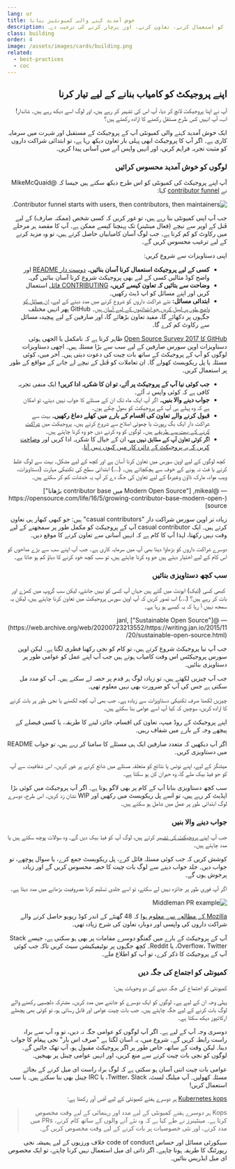 ```yaml
---
lang: ur
title: خوش آمدید کہنے والی کمیونٹیز بنانا
description: ایسی کمیونٹی بنانا جو لوگوں کو آپ کے پروجیکٹ کو استعمال کرنے، تعاون کرنے، اور پرچار کرنے کی ترغیب دے۔
class: building
order: 4
image: /assets/images/cards/building.png
related:
  - best-practices
  - coc
---
```


<div dir="rtl">

## اپنے پروجیکٹ کو کامیاب بنانے کے لیے تیار کرنا

آپ نے اپنا پروجیکٹ لانچ کر دیا، آپ اس کی تشہیر کر رہے ہیں، اور لوگ اسے دیکھ رہے ہیں۔ شاندار! اب، آپ انہیں کس طرح مستقل رکھنے کا ارادہ رکھتے ہیں؟

ایک خوش آمدید کہنے والی کمیونٹی آپ کے پروجیکٹ کے مستقبل اور شہرت میں سرمایہ کاری ہے۔ اگر آپ کا پروجیکٹ ابھی پہلی بار تعاون دیکھ رہا ہے، تو ابتدائی شراکت داروں کو مثبت تجربہ فراہم کریں، اور انہیں واپس آنے میں آسانی پیدا کریں۔

### لوگوں کو خوش آمدید محسوس کرائیں

آپ اپنے پروجیکٹ کی کمیونٹی کو اس طرح دیکھ سکتے ہیں جیسا کہ @MikeMcQuaid نے [contributor funnel](https://mikemcquaid.com/2018/08/14/the-open-source-contributor-funnel-why-people-dont-contribute-to-your-open-source-project/) کہا:

![Contributor funnel starts with users, then contributors, then maintainers.](/assets/images/building-community/contributor_funnel_mikemcquaid.png)

جب آپ اپنی کمیونٹی بنا رہے ہیں، تو غور کریں کہ کسی شخص (ممکنہ صارف) کے لیے فَنل کے اوپر سے نیچے (فعال مینٹینر) تک پہنچنا کیسے ممکن ہے۔ آپ کا مقصد ہر مرحلے میں رکاوٹ کو کم کرنا ہے۔ جب لوگ آسان کامیابیاں حاصل کرتے ہیں، تو وہ مزید کرنے کے لیے ترغیب محسوس کریں گے۔

اپنی دستاویزات سے شروع کریں:

* **کسی کے لیے پروجیکٹ استعمال کرنا آسان بنائیں۔** [دوست دار README](../starting-a-project/#writing-a-readme) اور واضح کوڈ مثالیں کسی کے لیے بھی پروجیکٹ شروع کرنا آسان بنائیں گی۔
* **وضاحت سے بتائیں کہ تعاون کیسے کریں،** [CONTRIBUTING فائل](../starting-a-project/#writing-your-contributing-guidelines) استعمال کریں اور اپنے مسائل کو اپ ڈیٹ رکھیں۔
* **ابتدائی مسائل:** نئے شراکت داروں کو شروع کرنے میں مدد دینے کے لیے، [ان مسائل کو واضح طور پر لیبل کریں جو ابتدائیوں کے لیے آسان ہیں](https://help.github.com/en/articles/helping-new-contributors-find-your-project-with-labels)۔ GitHub پھر انہیں مختلف جگہوں پر دکھائے گا، مفید تعاون بڑھائے گا، اور صارفین کے لیے پیچیدہ مسائل سے رکاوٹ کم کرے گا۔

[GitHub کا 2017 Open Source Survey](http://opensourcesurvey.org/2017/) ظاہر کرتا ہے کہ نامکمل یا الجھی ہوئی دستاویزات اوپن سورس صارفین کے لیے سب سے بڑا مسئلہ ہیں۔ اچھی دستاویزات لوگوں کو آپ کے پروجیکٹ کے ساتھ بات چیت کی دعوت دیتی ہیں۔ آخر میں، کوئی مسئلہ یا پل ریکویسٹ کھولے گا۔ ان تعاملات کو فَنل کے نیچے لے جانے کے مواقع کے طور پر استعمال کریں۔

* **جب کوئی نیا آپ کے پروجیکٹ پر آئے، تو ان کا شکریہ ادا کریں!** ایک منفی تجربہ کافی ہے کہ کوئی واپس نہ آئے۔
* **جواب دینے والا بنیں۔** اگر آپ ایک ماہ تک ان کے مسئلے کا جواب نہیں دیتے، تو امکان ہے کہ وہ پہلے ہی آپ کے پروجیکٹ کو بھول چکے ہوں۔
* **قبول کرنے والے تعاون کی اقسام کے بارے میں کھلے دماغ رکھیں۔** بہت سے شراکت دار ایک بگ رپورٹ یا چھوٹی اصلاح سے شروع کرتے ہیں۔ پروجیکٹ میں [شراکت کرنے کے بہت سے طریقے](../how-to-contribute/#what-it-means-to-contribute) ہیں۔ لوگوں کو وہ کرنے دیں جو وہ کرنا چاہتے ہیں۔
* **اگر کوئی تعاون آپ کے مطابق نہیں ہے،** ان کے خیال کا شکریہ ادا کریں اور [وضاحت کریں کہ یہ پروجیکٹ کے دائرہ کار میں کیوں نہیں آتا](../best-practices/#learning-to-say-no)۔

<aside markdown="1" class="pquote">
  <img src="https://avatars.githubusercontent.com/mikeal?s=180" class="pquote-avatar" alt="">
  کچھ لوگوں کے لیے اوپن سورس میں تعاون کرنا آسان ہے اور کچھ کے لیے مشکل۔ بہت سے لوگ غلط کرنے یا فٹ نہ ہونے کے خوف سے ہچکچاتے ہیں۔ (...) ابتدائی سطح کی تکنیکی مہارت (دستاویزات، ویب مواد، مارک ڈاؤن وغیرہ) کے لیے تعاون کی جگہ دے کر آپ یہ خدشات کم کر سکتے ہیں۔
  <p markdown="1" class="pquote-credit">
— @mikeal, ["Modern Open Source میں contributor base بڑھانا"](https://opensource.com/life/16/5/growing-contributor-base-modern-open-source)
  </p>
</aside>

زیادہ تر اوپن سورس شراکت دار "casual contributors" ہیں: جو کبھی کبھار ہی تعاون کرتے ہیں۔ ایک casual contributor آپ کے پروجیکٹ کو مکمل طور پر سمجھنے کے لیے وقت نہیں رکھتا، لہذا آپ کا کام ہے کہ انہیں آسانی سے تعاون کرنے کا موقع دیں۔

دوسرے شراکت داروں کو بڑھاوا دینا بھی آپ میں سرمایہ کاری ہے۔ جب آپ اپنے سب سے بڑے مداحوں کو اس کام کے لیے اختیار دیتے ہیں جو وہ کرنا چاہتے ہیں، تو سب کچھ خود کرنے کا دباؤ کم ہو جاتا ہے۔

### سب کچھ دستاویزی بنائیں

<aside markdown="1" class="pquote">
  <img src="https://avatars.githubusercontent.com/janl?s=180" class="pquote-avatar" alt="">
  کبھی کسی (ٹیک) ایونٹ میں گئے ہیں جہاں آپ کسی کو نہیں جانتے، لیکن سب گروپ میں کھڑے اور بات کر رہے ہیں؟ (...) اب تصور کریں کہ آپ اوپن سورس پروجیکٹ میں تعاون کرنا چاہتے ہیں، لیکن یہ سمجھ نہیں آ رہا کہ یہ کیسے ہو رہا ہے۔
  <p markdown="1" class="pquote-credit">
— @janl, ["Sustainable Open Source"](https://web.archive.org/web/20200723213552/https://writing.jan.io/2015/11/20/sustainable-open-source.html)
  </p>
</aside>

جب آپ نیا پروجیکٹ شروع کرتے ہیں، تو کام کو نجی رکھنا فطری لگتا ہے۔ لیکن اوپن سورس پروجیکٹس اس وقت کامیاب ہوتے ہیں جب آپ اپنے عمل کو عوامی طور پر دستاویزی بنائیں۔

جب آپ چیزیں لکھتے ہیں، تو زیادہ لوگ ہر قدم پر حصہ لے سکتے ہیں۔ آپ کو مدد مل سکتی ہے جس کی آپ کو ضرورت بھی نہیں معلوم تھی۔

چیزیں لکھنا صرف تکنیکی دستاویزات سے زیادہ ہے۔ جب بھی آپ کچھ لکھنے یا نجی طور پر بات کرنے کا ارادہ کریں، سوچیں کہ کیا آپ اسے عوامی بنا سکتے ہیں۔

اپنے پروجیکٹ کے روڈ میپ، تعاون کی اقسام، جائزہ لینے کا طریقہ، یا کسی فیصلے کے پیچھے وجہ کے بارے میں شفاف رہیں۔

اگر آپ دیکھیں کہ متعدد صارفین ایک ہی مسئلے کا سامنا کر رہے ہیں، تو جواب README میں دستاویزی کریں۔

میٹنگز کے لیے، اپنے نوٹس یا نتائج کو متعلقہ مسئلے میں شائع کرنے پر غور کریں۔ اس شفافیت سے آپ کو جو فیڈ بیک ملے گا، وہ حیران کن ہو سکتا ہے۔

سب کچھ دستاویزی بنانا آپ کے کام پر بھی لاگو ہوتا ہے۔ اگر آپ پروجیکٹ میں کوئی بڑا اپڈیٹ کر رہے ہیں، تو اسے پل ریکویسٹ میں رکھیں اور WIP نشان زد کریں۔ اس طرح، دوسرے لوگ ابتدائی طور پر عمل میں شامل ہو سکتے ہیں۔

### جواب دینے والا بنیں

جب آپ [اپنے پروجیکٹ کی تشہیر](../finding-users) کرتے ہیں، لوگ آپ کو فیڈ بیک دیں گے۔ وہ سوالات پوچھ سکتے ہیں یا مدد چاہتے ہیں۔

کوشش کریں کہ جب کوئی مسئلہ فائل کرے، پل ریکویسٹ جمع کرے، یا سوال پوچھے، تو جواب دیں۔ جلد جواب دینے سے لوگ بات چیت کا حصہ محسوس کریں گے اور زیادہ پرجوش ہوں گے۔

اگر آپ فوری طور پر جائزہ نہیں لے سکتے، تو اسے جلدی تسلیم کرنا مصروفیت بڑھانے میں مدد دیتا ہے۔

![Middleman PR example](/assets/images/building-community/middleman_pr.png)

[Mozilla کے مطالعے سے معلوم ہوا](https://docs.google.com/presentation/d/1hsJLv1ieSqtXBzd5YZusY-mB8e1VJzaeOmh8Q4VeMio/edit#slide=id.g43d857af8_0177) کہ 48 گھنٹے کے اندر کوڈ ریویو حاصل کرنے والے شراکت داروں کی واپسی اور دوبارہ تعاون کی شرح زیادہ تھی۔

آپ کے پروجیکٹ کے بارے میں گفتگو دوسرے مقامات پر بھی ہو سکتی ہے، جیسے Stack Overflow، Twitter، یا Reddit۔ کچھ جگہوں پر نوٹیفیکیشن سیٹ کریں تاکہ جب کوئی آپ کے پروجیکٹ کا ذکر کرے، تو آپ کو اطلاع ملے۔

### کمیونٹی کو اجتماع کی جگہ دیں

کمیونٹی کو اجتماع کی جگہ دینے کی دو وجوہات ہیں:

پہلی وجہ ان کے لیے ہے۔ لوگوں کو ایک دوسرے کو جاننے میں مدد کریں۔ مشترکہ دلچسپی رکھنے والے لوگ بات کرنے کے لیے جگہ چاہتے ہیں۔ جب بات چیت عوامی اور قابل رسائی ہو، تو کوئی بھی پچھلے ارکائیوز دیکھ سکتا ہے۔

دوسری وجہ آپ کے لیے ہے۔ اگر آپ لوگوں کو عوامی جگہ نہ دیں، تو وہ آپ سے براہ راست رابطہ کریں گے۔ شروع میں، یہ آسان لگتا ہے "صرف اس بار" نجی پیغام کا جواب دینا۔ لیکن وقت کے ساتھ، خاص طور پر اگر پروجیکٹ مقبول ہو، آپ تھک جائیں گے۔ لوگوں کو نجی بات چیت کرنے سے منع کریں، اور انہیں عوامی چینل پر بھیجیں۔

عوامی بات چیت اتنی آسان ہو سکتی ہے کہ لوگ براہ راست ای میل کرنے کے بجائے مسئلہ کھولیں۔ آپ میلنگ لسٹ، Twitter، Slack، یا IRC چینل بھی بنا سکتے ہیں۔ یا سب استعمال کریں!

[Kubernetes kops](https://github.com/kubernetes/kops#getting-involved) ہر دوسرے ہفتے کمیونٹی کے لیے آفس آور رکھتا ہے:

> Kops ہر دوسرے ہفتے کمیونٹی کے لیے مدد اور رہنمائی کے لیے وقت مخصوص کرتا ہے۔ مینٹینرز نے طے کیا ہے کہ وہ نئے آنے والوں کے ساتھ کام کرنے، PRs میں مدد کرنے، اور نئی خصوصیات پر بات کرنے کے لیے وقت مخصوص کریں گے۔

سیکورٹی مسائل اور حساس code of conduct خلاف ورزیوں کے لیے ہمیشہ نجی رپورٹنگ کا طریقہ ہونا چاہیے۔ اگر ذاتی ای میل استعمال نہیں کرنا چاہتے، تو ایک مخصوص ای میل ایڈریس بنائیں۔

</div>
